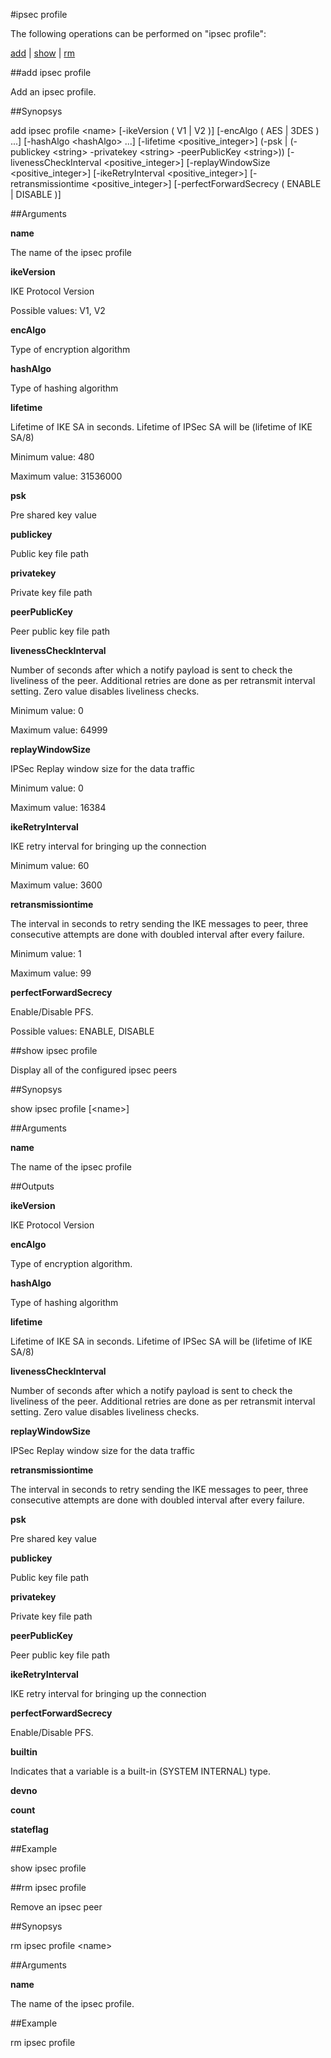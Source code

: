 #ipsec profile

The following operations can be performed on "ipsec profile":


[add](#add-ipsec-profile) | [show](#show-ipsec-profile) | [rm](#rm-ipsec-profile)

##add ipsec profile

Add an ipsec profile.


##Synopsys

add ipsec profile &lt;name> [-ikeVersion ( V1 | V2 )] [-encAlgo ( AES | 3DES ) ...] [-hashAlgo &lt;hashAlgo> ...] [-lifetime &lt;positive_integer>] (-psk  | (-publickey &lt;string>  -privatekey &lt;string>  -peerPublicKey &lt;string>)) [-livenessCheckInterval &lt;positive_integer>] [-replayWindowSize &lt;positive_integer>] [-ikeRetryInterval &lt;positive_integer>] [-retransmissiontime &lt;positive_integer>] [-perfectForwardSecrecy ( ENABLE | DISABLE )]


##Arguments

<b>name</b>
The name of the ipsec profile

<b>ikeVersion</b>
IKE Protocol Version
Possible values: V1, V2

<b>encAlgo</b>
Type of encryption algorithm

<b>hashAlgo</b>
Type of hashing algorithm

<b>lifetime</b>
Lifetime of IKE SA in seconds. Lifetime of IPSec SA will be (lifetime of IKE SA/8)
Minimum value: 480
Maximum value: 31536000

<b>psk</b>
Pre shared key value

<b>publickey</b>
Public key file path

<b>privatekey</b>
Private key file path

<b>peerPublicKey</b>
Peer public key file path

<b>livenessCheckInterval</b>
Number of seconds after which a notify payload is sent to check the liveliness of the peer. Additional retries are done as per retransmit interval setting. Zero value disables liveliness checks.
Minimum value: 0
Maximum value: 64999

<b>replayWindowSize</b>
IPSec Replay window size for the data traffic
Minimum value: 0
Maximum value: 16384

<b>ikeRetryInterval</b>
IKE retry interval for bringing up the connection
Minimum value: 60
Maximum value: 3600

<b>retransmissiontime</b>
The interval in seconds to retry sending the IKE messages to peer, three consecutive attempts are done with doubled interval after every failure.
Minimum value: 1
Maximum value: 99

<b>perfectForwardSecrecy</b>
Enable/Disable PFS.
Possible values: ENABLE, DISABLE



##show ipsec profile

Display all of the configured ipsec peers


##Synopsys

show ipsec profile [&lt;name>]


##Arguments

<b>name</b>
The name of the ipsec profile



##Outputs

<b>ikeVersion</b>
IKE Protocol Version

<b>encAlgo</b>
Type of encryption algorithm.

<b>hashAlgo</b>
Type of hashing algorithm

<b>lifetime</b>
Lifetime of IKE SA in seconds. Lifetime of IPSec SA will be (lifetime of IKE SA/8)

<b>livenessCheckInterval</b>
Number of seconds after which a notify payload is sent to check the liveliness of the peer. Additional retries are done as per retransmit interval setting. Zero value disables liveliness checks.

<b>replayWindowSize</b>
IPSec Replay window size for the data traffic

<b>retransmissiontime</b>
The interval in seconds to retry sending the IKE messages to peer, three consecutive attempts are done with doubled interval after every failure.

<b>psk</b>
Pre shared key value

<b>publickey</b>
Public key file path

<b>privatekey</b>
Private key file path

<b>peerPublicKey</b>
Peer public key file path

<b>ikeRetryInterval</b>
IKE retry interval for bringing up the connection

<b>perfectForwardSecrecy</b>
Enable/Disable PFS.

<b>builtin</b>
Indicates that a variable is a built-in (SYSTEM INTERNAL) type.

<b>devno</b>

<b>count</b>

<b>stateflag</b>



##Example

show ipsec profile

##rm ipsec profile

Remove an ipsec peer


##Synopsys

rm ipsec profile &lt;name>


##Arguments

<b>name</b>
The name of the ipsec profile.



##Example

rm ipsec profile 


